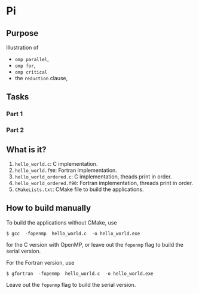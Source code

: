 # Pi

## Purpose

Illustration of
* `omp parallel`,
* `omp for`,
* `omp critical`
* the `reduction` clause,


## Tasks

### Part 1


### Part 2



## What is it?

1. `hello_world.c`: C implementation.
1. `hello_world.f90`: Fortran implementation.
1. `hello_world_ordered.c`: C implementation, theads print in order.
1. `hello_world_ordered.f90`: Fortran implementation, threads print in order.
1. `CMakeLists.txt`: CMake file to build the applications.


## How to build manually

To build the applications without CMake, use
```
$ gcc  -fopenmp  hello_world.c  -o hello_world.exe
```
for the C version with OpenMP, or leave out the `fopenmp` flag to build
the serial version.

For the Fortran version, use
```
$ gfortran  -fopenmp  hello_world.c  -o hello_world.exe
```
Leave out the `fopenmp` flag to build the serial version.
